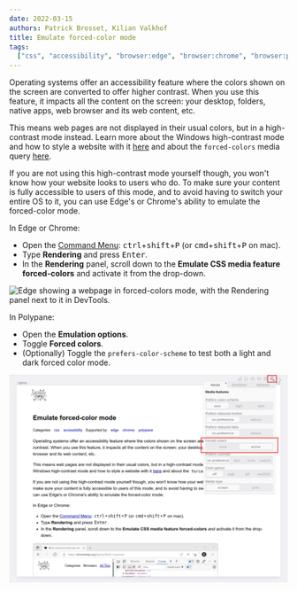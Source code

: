 ```yaml
---
date: 2022-03-15
authors: Patrick Brosset, Kilian Valkhof
title: Emulate forced-color mode
tags:
  ["css", "accessibility", "browser:edge", "browser:chrome", "browser:polypane"]
---
```


Operating systems offer an accessibility feature where the colors shown on the screen are converted to offer higher contrast. When you use this feature, it impacts all the content on the screen: your desktop, folders, native apps, web browser and its web content, etc.

This means web pages are not displayed in their usual colors, but in a high-contrast mode instead. Learn more about the Windows high-contrast mode and how to style a website with it [here](https://blogs.windows.com/msedgedev/2020/09/17/styling-for-windows-high-contrast-with-new-standards-for-forced-colors/) and about the `forced-colors` media query [here](https://developer.mozilla.org/docs/Web/CSS/@media/forced-colors).

If you are not using this high-contrast mode yourself though, you won't know how your website looks to users who do. To make sure your content is fully accessible to users of this mode, and to avoid having to switch your entire OS to it, you can use Edge's or Chrome's ability to emulate the forced-color mode.

In Edge or Chrome:

- Open the [Command Menu](./execute-commands.md): <kbd>ctrl</kbd>+<kbd>shift</kbd>+<kbd>P</kbd> (or <kbd>cmd</kbd>+<kbd>shift</kbd>+<kbd>P</kbd> on mac).
- Type **Rendering** and press <kbd>Enter</kbd>.
- In the **Rendering** panel, scroll down to the **Emulate CSS media feature forced-colors** and activate it from the drop-down.

![Edge showing a webpage in forced-colors mode, with the Rendering panel next to it in DevTools.](../../assets/img/emulate-forced-colors.png)

In Polypane:

- Open the **Emulation options**.
- Toggle **Forced colors**.
- (Optionally) Toggle the `prefers-color-scheme` to test both a light and dark forced color mode.

![Polypane showing a webpage in forced-colors mode, with the Emulation options opened above it, the "forced colors" option is active and highlighted.](../../assets/img/emulate-forced-colors-polypane.png)
